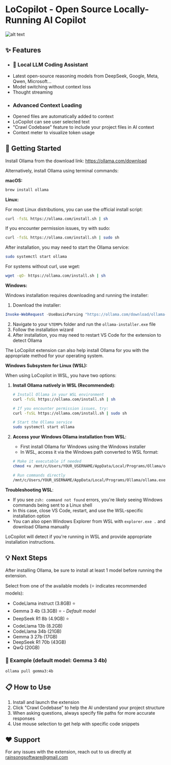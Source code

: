 # LoCopilot - Open Source Locally-Running AI Copilot

![alt text](LoCopilot_gif.gif)

## ✨ Features
- ### 🤖 Local LLM Coding Assistant
* Latest open-source reasoning models from DeepSeek, Google, Meta, Qwen, Microsoft...
* Model switching without context loss
* Thought streaming
- ### Advanced Context Loading
* Opened files are automatically added to context
* LoCopilot can see user selected text
* "Crawl Codebase" feature to include your project files in AI context
* Context meter to visualize token usage

  
## 🚀 Getting Started
Install Ollama from the download link: <a href="https://ollama.com/download">https://ollama.com/download</a>

Alternatively, install Ollama using terminal commands:

**macOS:**
```bash
brew install ollama
```

**Linux:**

For most Linux distributions, you can use the official install script:
```bash
curl -fsSL https://ollama.com/install.sh | sh
```

If you encounter permission issues, try with sudo:
```bash
curl -fsSL https://ollama.com/install.sh | sudo sh
```

After installation, you may need to start the Ollama service:
```bash
sudo systemctl start ollama
```

For systems without curl, use wget:
```bash
wget -qO- https://ollama.com/install.sh | sh
```

**Windows:**

Windows installation requires downloading and running the installer:

1. Download the installer:
```powershell
Invoke-WebRequest -UseBasicParsing "https://ollama.com/download/ollama-installer.exe" -OutFile "$env:TEMP\ollama-installer.exe"
```

2. Navigate to your `%TEMP%` folder and run the `ollama-installer.exe` file
3. Follow the installation wizard
4. After installation, you may need to restart VS Code for the extension to detect Ollama

The LoCopilot extension can also help install Ollama for you with the appropriate method for your operating system.

**Windows Subsystem for Linux (WSL):**

When using LoCopilot in WSL, you have two options:

1. **Install Ollama natively in WSL (Recommended)**:
   ```bash
   # Install Ollama in your WSL environment
   curl -fsSL https://ollama.com/install.sh | sh
   
   # If you encounter permission issues, try:
   curl -fsSL https://ollama.com/install.sh | sudo sh
   
   # Start the Ollama service
   sudo systemctl start ollama
   ```

2. **Access your Windows Ollama installation from WSL**:
   - First install Ollama for Windows using the Windows installer
   - In WSL, access it via the Windows path converted to WSL format:
   ```bash
   # Make it executable if needed
   chmod +x /mnt/c/Users/YOUR_USERNAME/AppData/Local/Programs/Ollama/ollama.exe
   
   # Run commands directly
   /mnt/c/Users/YOUR_USERNAME/AppData/Local/Programs/Ollama/ollama.exe pull gemma3:4b
   ```

**Troubleshooting WSL**:
- If you see `zsh: command not found` errors, you're likely seeing Windows commands being sent to a Linux shell
- In this case, close VS Code, restart, and use the WSL-specific installation option
- You can also open Windows Explorer from WSL with `explorer.exe .` and download Ollama manually

LoCopilot will detect if you're running in WSL and provide appropriate installation instructions.

## 💡 Next Steps
After installing Ollama, be sure to install at least 1 model before running the extension.

Select from one of the available models (⭐ indicates recommended models):
- CodeLlama instruct (3.8GB) ⭐
- Gemma 3 4b (3.3GB) ⭐ - *Default model*
- DeepSeek R1 8b (4.9GB) ⭐
- CodeLlama 13b (8.2GB)
- CodeLlama 34b (21GB)
- Gemma 3 27b (17GB)
- DeepSeek R1 70b (43GB)
- QwQ (20GB)

### 📝 Example (default model: Gemma 3 4b)
```
ollama pull gemma3:4b
```

## 📋 How to Use
1. Install and launch the extension
2. Click "Crawl Codebase" to help the AI understand your project structure
3. When asking questions, always specify file paths for more accurate responses
4. Use mouse selection to get help with specific code snippets

## ❤️ Support
For any issues with the extension, reach out to us directly at rainsongsoftware@gmail.com

